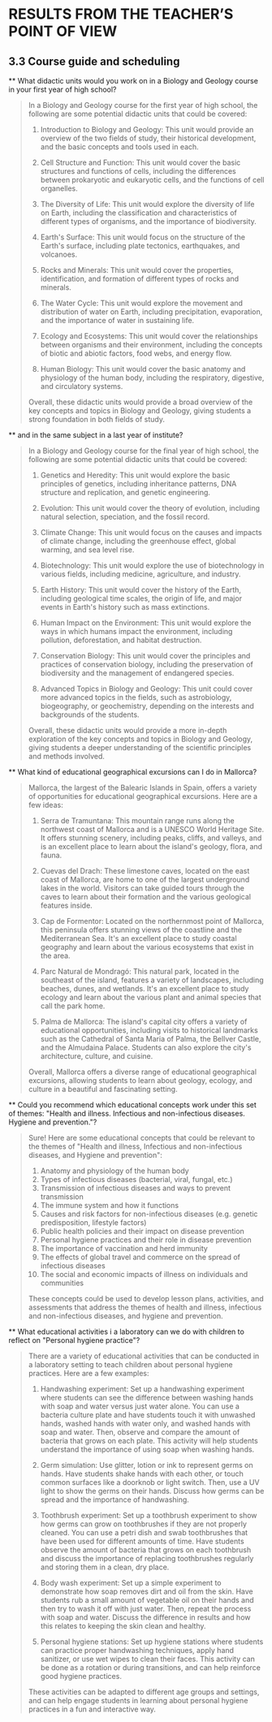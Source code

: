 # RESULTS FROM THE TEACHER’S POINT OF VIEW

## 3.3 Course guide and scheduling

** What didactic units would you work on in a Biology and Geology course in your first year of high school?

> In a Biology and Geology course for the first year of high school, the following are some potential didactic units that could be covered:
> 
> 1. Introduction to Biology and Geology: This unit would provide an overview of the two fields of study, their historical development, and the basic concepts and tools used in each.
> 
> 2. Cell Structure and Function: This unit would cover the basic structures and functions of cells, including the differences between prokaryotic and eukaryotic cells, and the functions of cell organelles.
> 
> 3. The Diversity of Life: This unit would explore the diversity of life on Earth, including the classification and characteristics of different types of organisms, and the importance of biodiversity.
> 
> 4. Earth's Surface: This unit would focus on the structure of the Earth's surface, including plate tectonics, earthquakes, and volcanoes.
> 
> 5. Rocks and Minerals: This unit would cover the properties, identification, and formation of different types of rocks and minerals.
> 
> 6. The Water Cycle: This unit would explore the movement and distribution of water on Earth, including precipitation, evaporation, and the importance of water in sustaining life.
> 
> 7. Ecology and Ecosystems: This unit would cover the relationships between organisms and their environment, including the concepts of biotic and abiotic factors, food webs, and energy flow.
> 
> 8. Human Biology: This unit would cover the basic anatomy and physiology of the human body, including the respiratory, digestive, and circulatory systems.
> 
> Overall, these didactic units would provide a broad overview of the key concepts and topics in Biology and Geology, giving students a strong foundation in both fields of study.

** and in the same subject in a last year of institute?

> In a Biology and Geology course for the final year of high school, the following are some potential didactic units that could be covered:
> 
> 1. Genetics and Heredity: This unit would explore the basic principles of genetics, including inheritance patterns, DNA structure and replication, and genetic engineering.
> 
> 2. Evolution: This unit would cover the theory of evolution, including natural selection, speciation, and the fossil record.
> 
> 3. Climate Change: This unit would focus on the causes and impacts of climate change, including the greenhouse effect, global warming, and sea level rise.
> 
> 4. Biotechnology: This unit would explore the use of biotechnology in various fields, including medicine, agriculture, and industry.
> 
> 5. Earth History: This unit would cover the history of the Earth, including geological time scales, the origin of life, and major events in Earth's history such as mass extinctions.
> 
> 6. Human Impact on the Environment: This unit would explore the ways in which humans impact the environment, including pollution, deforestation, and habitat destruction.
> 
> 7. Conservation Biology: This unit would cover the principles and practices of conservation biology, including the preservation of biodiversity and the management of endangered species.
> 
> 8. Advanced Topics in Biology and Geology: This unit could cover more advanced topics in the fields, such as astrobiology, biogeography, or geochemistry, depending on the interests and backgrounds of the students.
> 
> Overall, these didactic units would provide a more in-depth exploration of the key concepts and topics in Biology and Geology, giving students a deeper understanding of the scientific principles and methods involved.


** What kind of educational geographical excursions can I do in Mallorca?

> Mallorca, the largest of the Balearic Islands in Spain, offers a variety of opportunities for educational geographical excursions. Here are a few ideas:
> 
> 1. Serra de Tramuntana: This mountain range runs along the northwest coast of Mallorca and is a UNESCO World Heritage Site. It offers stunning scenery, including peaks, cliffs, and valleys, and is an excellent place to learn about the island's geology, flora, and fauna.
> 
> 2. Cuevas del Drach: These limestone caves, located on the east coast of Mallorca, are home to one of the largest underground lakes in the world. Visitors can take guided tours through the caves to learn about their formation and the various geological features inside.
> 
> 3. Cap de Formentor: Located on the northernmost point of Mallorca, this peninsula offers stunning views of the coastline and the Mediterranean Sea. It's an excellent place to study coastal geography and learn about the various ecosystems that exist in the area.
> 
> 4. Parc Natural de Mondragó: This natural park, located in the southeast of the island, features a variety of landscapes, including beaches, dunes, and wetlands. It's an excellent place to study ecology and learn about the various plant and animal species that call the park home.
> 
> 5. Palma de Mallorca: The island's capital city offers a variety of educational opportunities, including visits to historical landmarks such as the Cathedral of Santa Maria of Palma, the Bellver Castle, and the Almudaina Palace. Students can also explore the city's architecture, culture, and cuisine.
> 
> Overall, Mallorca offers a diverse range of educational geographical excursions, allowing students to learn about geology, ecology, and culture in a beautiful and fascinating setting.

** Could you recommend which educational concepts work under this set of themes: "Health and illness. Infectious and non-infectious diseases. Hygiene and prevention."?

> Sure! Here are some educational concepts that could be relevant to the themes of "Health and illness, Infectious and non-infectious diseases, and Hygiene and prevention":
> 
> 1. Anatomy and physiology of the human body
> 2. Types of infectious diseases (bacterial, viral, fungal, etc.)
> 3. Transmission of infectious diseases and ways to prevent transmission
> 4. The immune system and how it functions
> 5. Causes and risk factors for non-infectious diseases (e.g. genetic predisposition, lifestyle factors)
> 6. Public health policies and their impact on disease prevention
> 7. Personal hygiene practices and their role in disease prevention
> 8. The importance of vaccination and herd immunity
> 9. The effects of global travel and commerce on the spread of infectious diseases
> 10. The social and economic impacts of illness on individuals and communities
> 
> These concepts could be used to develop lesson plans, activities, and assessments that address the themes of health and illness, infectious and non-infectious diseases, and hygiene and prevention.

** What educational activities i a laboratory can we do with children to reflect on "Personal hygiene practice"?

> There are a variety of educational activities that can be conducted in a laboratory setting to teach children about personal hygiene practices. Here are a few examples:
> 
> 1. Handwashing experiment: Set up a handwashing experiment where students can see the difference between washing hands with soap and water versus just water alone. You can use a bacteria culture plate and have students touch it with unwashed hands, washed hands with water only, and washed hands with soap and water. Then, observe and compare the amount of bacteria that grows on each plate. This activity will help students understand the importance of using soap when washing hands.
> 
> 2. Germ simulation: Use glitter, lotion or ink to represent germs on hands. Have students shake hands with each other, or touch common surfaces like a doorknob or light switch. Then, use a UV light to show the germs on their hands. Discuss how germs can be spread and the importance of handwashing.
> 
> 3. Toothbrush experiment: Set up a toothbrush experiment to show how germs can grow on toothbrushes if they are not properly cleaned. You can use a petri dish and swab toothbrushes that have been used for different amounts of time. Have students observe the amount of bacteria that grows on each toothbrush and discuss the importance of replacing toothbrushes regularly and storing them in a clean, dry place.
> 
> 4. Body wash experiment: Set up a simple experiment to demonstrate how soap removes dirt and oil from the skin. Have students rub a small amount of vegetable oil on their hands and then try to wash it off with just water. Then, repeat the process with soap and water. Discuss the difference in results and how this relates to keeping the skin clean and healthy.
> 
> 5. Personal hygiene stations: Set up hygiene stations where students can practice proper handwashing techniques, apply hand sanitizer, or use wet wipes to clean their faces. This activity can be done as a rotation or during transitions, and can help reinforce good hygiene practices.
> 
> These activities can be adapted to different age groups and settings, and can help engage students in learning about personal hygiene practices in a fun and interactive way.
